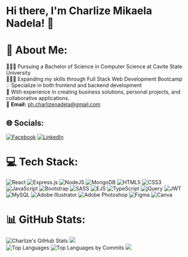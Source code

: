 # Hi there, I'm Charlize Mikaela Nadela! 👋

# 💫 About Me:
👩🏻‍🎓 Pursuing a Bachelor of Science in Computer Science at Cavite State University<br>👩🏻‍💻 Expanding my skills through Full Stack Web Development Bootcamp<br>💡 Specialize in both frontend and backend development<br>‎‍💼 With experience in creating business solutions, personal projects, and collaborative applications.<br>📧 **Email:** [ph.charlizenadela@gmail.com](mailto:ph.charlizenadela@gmail.com)  


## 🌐 Socials:
[![Facebook](https://img.shields.io/badge/Facebook-%231877F2.svg?logo=Facebook&logoColor=white)](https://facebook.com/charlzndl) [![LinkedIn](https://img.shields.io/badge/LinkedIn-%230077B5.svg?logo=linkedin&logoColor=white)](https://linkedin.com/in/charlize-mikaela-nadela-22905b348) 

# 💻 Tech Stack:
 ![React](https://img.shields.io/badge/react-%2320232a.svg?style=for-the-badge&logo=react&logoColor=%2361DAFB) ![Express.js](https://img.shields.io/badge/express.js-%23404d59.svg?style=for-the-badge&logo=express&logoColor=%2361DAFB) ![NodeJS](https://img.shields.io/badge/node.js-6DA55F?style=for-the-badge&logo=node.js&logoColor=white) ![MongoDB](https://img.shields.io/badge/MongoDB-%234ea94b.svg?style=for-the-badge&logo=mongodb&logoColor=white) ![HTML5](https://img.shields.io/badge/html5-%23E34F26.svg?style=for-the-badge&logo=html5&logoColor=white) ![CSS3](https://img.shields.io/badge/css3-%231572B6.svg?style=for-the-badge&logo=css3&logoColor=white) ![JavaScript](https://img.shields.io/badge/javascript-%23323330.svg?style=for-the-badge&logo=javascript&logoColor=%23F7DF1E) ![Bootstrap](https://img.shields.io/badge/bootstrap-%238511FA.svg?style=for-the-badge&logo=bootstrap&logoColor=white) ![SASS](https://img.shields.io/badge/SASS-hotpink.svg?style=for-the-badge&logo=SASS&logoColor=white) ![EJS](https://img.shields.io/badge/ejs-%23B4CA65.svg?style=for-the-badge&logo=ejs&logoColor=black) ![TypeScript](https://img.shields.io/badge/typescript-%23007ACC.svg?style=for-the-badge&logo=typescript&logoColor=white) ![jQuery](https://img.shields.io/badge/jquery-%230769AD.svg?style=for-the-badge&logo=jquery&logoColor=white) ![JWT](https://img.shields.io/badge/JWT-black?style=for-the-badge&logo=JSON%20web%20tokens) ![MySQL](https://img.shields.io/badge/mysql-4479A1.svg?style=for-the-badge&logo=mysql&logoColor=white) ![Adobe Illustrator](https://img.shields.io/badge/adobe%20illustrator-%23FF9A00.svg?style=for-the-badge&logo=adobe%20illustrator&logoColor=white) ![Adobe Photoshop](https://img.shields.io/badge/adobe%20photoshop-%2331A8FF.svg?style=for-the-badge&logo=adobe%20photoshop&logoColor=white) ![Figma](https://img.shields.io/badge/figma-%23F24E1E.svg?style=for-the-badge&logo=figma&logoColor=white) ![Canva](https://img.shields.io/badge/Canva-%2300C4CC.svg?style=for-the-badge&logo=Canva&logoColor=white) 
# 📊 GitHub Stats:
![Charlize's GitHub Stats](https://github-readme-stats.vercel.app/api?username=charlysss-l&show_icons=true&theme=radical&count_private=true)
![](https://github-readme-streak-stats.herokuapp.com/?user=charlysss-l&theme=dark&hide_border=false)<br/>
![Top Languages](https://github-profile-summary-cards.vercel.app/api/cards/repos-per-language?username=charlysss-l&theme=radical)
![Top Languages by Commits](https://github-profile-summary-cards.vercel.app/api/cards/most-commit-language?username=charlysss-l&theme=radical)
![](https://github-readme-stats.vercel.app/api/top-langs/?username=charlysss-l&theme=dark&hide_border=false&include_all_commits=true&count_private=true&layout=compact)
